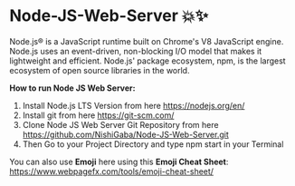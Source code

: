 # Node-JS-Web-Server :boom:✨

Node.js® is a JavaScript runtime built on Chrome's V8 JavaScript engine. Node.js uses an event-driven, non-blocking I/O model that makes it lightweight and efficient. Node.js' package ecosystem, npm, is the largest ecosystem of open source libraries in the world.

**How to run Node JS Web Server:**

1. Install Node.js LTS Version from here https://nodejs.org/en/
2. Install git from here https://git-scm.com/
3. Clone Node JS Web Server Git Repository from here https://github.com/NishiGaba/Node-JS-Web-Server.git
4. Then Go to your Project Directory and type npm start in your Terminal

You can also use **Emoji** here using this **Emoji Cheat Sheet**: https://www.webpagefx.com/tools/emoji-cheat-sheet/

